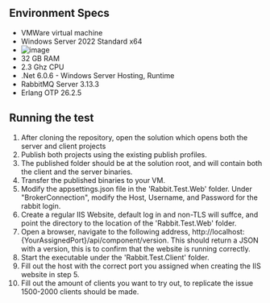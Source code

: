 Environment Specs
- 

- VMWare virtual machine
- Windows Server 2022 Standard x64
-   ![image](https://github.com/KaizerT/rabbitmq-discussion-11651/assets/37116136/7f311a3c-8ce5-441a-8aa4-1d34a6491641)
- 32 GB RAM
- 2.3 Ghz CPU
- .Net 6.0.6 - Windows Server Hosting, Runtime
- RabbitMQ Server 3.13.3
- Erlang OTP 26.2.5


Running the test
- 

1. After cloning the repository, open the solution which opens both the server and client projects
2. Publish both projects using the existing publish profiles.
3. The published folder should be at the solution root, and will contain both the client and the server binaries.
4. Transfer the published binaries to your VM.
5. Modify the appsettings.json file in the 'Rabbit.Test.Web' folder. Under "BrokerConnection", modify the Host, Username, and Password for the rabbit login.
6. Create a regular IIS Website, default log in and non-TLS will suffce, and point the directory to the location of the 'Rabbit.Test.Web' folder.
7. Open a browser, navigate to the following address, http://localhost:{YourAssignedPort}/api/component/version. This should return a JSON with a version, this is to confirm that the website is running correctly.
8. Start the executable under the 'Rabbit.Test.Client' folder.
9. Fill out the host with the correct port you assigned when creating the IIS website in step 5.
10. Fill out the amount of clients you want to try out, to replicate the issue 1500-2000 clients should be made.

